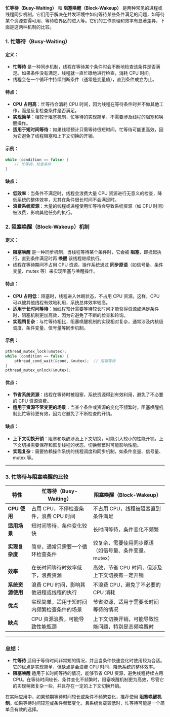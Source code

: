 **忙等待（Busy-Waiting）** 和 **阻塞唤醒（Block-Wakeup）** 是两种常见的进程或线程同步机制。它们用于解决在并发环境中如何等待某些条件满足的问题，如等待某个资源变得可用、等待临界区的进入等。它们的工作原理和效率有显著差异，下面是这两种机制的比较。

### 1. **忙等待（Busy-Waiting）**

#### 定义：
- **忙等待** 是一种同步机制，线程在等待某个条件时会不断地检查该条件是否满足。如果条件没有满足，线程就一直忙碌地进行检查，消耗 CPU 时间。
- 线程会在一个循环中持续判断条件（通常是变量值），直到条件成立为止。

#### 特点：
- **CPU 占用高**：忙等待会消耗 CPU 时间，因为线程在等待条件时并不做其他工作，而是反复检查条件是否满足。
- **实现简单**：相较于阻塞机制，忙等待的实现简单，不需要涉及线程的阻塞和唤醒操作。
- **适用于短时间等待**：如果线程预计只需等待很短时间，忙等待可能更高效，因为它避免了线程阻塞和上下文切换的开销。

#### 示例：
```c
while (condition == false) {
    // 忙等待，检查条件
}
```

#### 缺点：
- **低效率**：当条件不满足时，线程会浪费大量 CPU 资源进行无意义的检查，降低系统的整体效率，尤其在条件很长时间不会满足时。
- **浪费系统资源**：大量的线程或进程使用忙等待会导致系统资源（如 CPU 时间）被浪费，影响其他任务的执行。

### 2. **阻塞唤醒（Block-Wakeup）机制**

#### 定义：
- **阻塞唤醒** 是一种同步机制，当线程等待某个条件时，它会被 **阻塞**，即挂起执行，直到条件满足时再 **唤醒** 该线程继续执行。
- 线程在等待期间不占用 CPU 资源，操作系统通过 **同步原语**（如信号量、条件变量、mutex 等）来实现阻塞与唤醒操作。

#### 特点：
- **CPU 占用低**：阻塞时，线程进入休眠状态，不占用 CPU 资源。这样，CPU 可以被其他线程有效地利用，系统总体效率较高。
- **适用于长时间等待**：当线程预计需要等待较长时间才能获得资源或满足条件时，阻塞机制更加高效，因为它避免了不断的检查和轮询。
- **实现稍复杂**：与忙等待相比，阻塞唤醒机制的实现相对复杂，通常涉及内核级调度、条件变量、信号量等同步机制。

#### 示例：
```c
pthread_mutex_lock(&mutex);
while (condition == false) {
    pthread_cond_wait(&cond, &mutex);  // 阻塞等待
}
pthread_mutex_unlock(&mutex);
```

#### 优点：
- **节省系统资源**：线程在等待时被阻塞，系统资源得到有效利用，避免了不必要的 CPU 资源浪费。
- **适用于资源不常变更的场景**：当某个条件或资源的变化不频繁时，阻塞唤醒机制比忙等待更有效，因为它避免了不断检查的开销。

#### 缺点：
- **上下文切换开销**：阻塞和唤醒涉及上下文切换，可能引入较小的性能开销。上下文切换需要保存和恢复线程的状态，切换频繁时可能影响性能。
- **实现复杂**：需要依赖操作系统的线程调度和同步机制，如条件变量、信号量、mutex 等。

---

### 3. **忙等待与阻塞唤醒的比较**

| 特性                   | **忙等待（Busy-Waiting）**                                   | **阻塞唤醒（Block-Wakeup）**                              |
|------------------------|--------------------------------------------------------------|---------------------------------------------------------|
| **CPU 使用**            | 占用 CPU，不停检查条件，浪费 CPU 时间                         | 不占用 CPU，线程被阻塞直到条件满足                        |
| **适用场景**            | 短时间等待，条件变化较快                                   | 长时间等待，条件变化不频繁                               |
| **实现复杂度**          | 简单，通常只需要一个循环检查条件                           | 较复杂，需要使用同步原语（如信号量、条件变量、mutex）  |
| **效率**                | 在长时间等待时效率低下，浪费资源                           | 高效，节省 CPU 时间，但涉及上下文切换有一定开销         |
| **系统资源使用**        | 浪费 CPU 时间，影响其他进程或线程的执行                    | 不浪费 CPU，避免了不必要的 CPU 消耗                       |
| **优点**                | 实现简单，适用于短时间内频繁检查条件的场景                | 节省资源，适用于需要长时间等待的情况                     |
| **缺点**                | CPU 资源浪费，可能导致性能瓶颈                             | 上下文切换开销，可能导致性能问题，特别是高频唤醒时      |

---

### 总结：
- **忙等待** 适用于等待时间非常短的情况，并且当条件快速变化时使用较为合适。它的优点是实现简单，但缺点是会浪费 CPU 时间，降低系统的整体效率。
- **阻塞唤醒** 适用于长时间等待的情况，能够节省 CPU 资源，避免线程持续占用 CPU。在等待时间较长、条件变化不频繁时，阻塞唤醒机制更为高效，尽管它的实现稍微复杂一些，并且存在一定的上下文切换开销。

在实际应用中，如果预期等待时间较长或条件不频繁变化，推荐使用 **阻塞唤醒机制**。如果等待时间较短或条件频繁变化，且系统负载较低时，忙等待可能是一个简单且有效的选择。